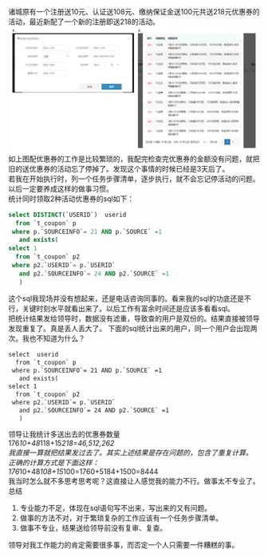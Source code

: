 诸城原有一个注册送10元、认证送108元、缴纳保证金送100元共送218元优惠券的活动，最近新配了一个新的注册即送218的活动。
![](/images/work/一次工作失误的过程和总结/1.png)
如上图配优惠券的工作是比较繁琐的，我配完检查完优惠券的金额没有问题，就把旧的送优惠券的活动忘了停掉了。发现这个事情的时候已经是3天后了。  
若我在开始执行时，列一个任务步骤清单，逐步执行，就不会忘记停活动的问题。以后一定要养成这样的做事习惯。  
统计同时领取2种活动优惠券的sql如下：
```sql
select DISTINCT(`USERID`)  userid
  from `t_coupon` p
 where p.`SOURCEINFO`= 21 AND p.`SOURCE` =1
   and exists(
select 1
  from `t_coupon` p2
 where p2.`USERID`= p.`USERID`
   and p2.`SOURCEINFO`= 24 AND p2.`SOURCE` =1
   )
```
这个sql我现场并没有想起来，还是电话咨询同事的。看来我的sql的功底还是不行，关键时刻水平就看出来了。以后工作有富余时间还是应该多看看sql。  
把统计结果发给领导时，数据没有滤重，导致查的用户是双份的。结果直接被领导发现重复了。真是丢人丢大了。
下面的sql统计出来的用户，同一个用户会出现两次。我也不知道为什么？
```
select  userid
  from `t_coupon` p
 where p.`SOURCEINFO`= 21 AND p.`SOURCE` =1
   and exists(
select 1
  from `t_coupon` p2
 where p2.`USERID`= p.`USERID`
   and p2.`SOURCEINFO`= 24 AND p2.`SOURCE` =1
   )
```
领导让我统计多送出去的优惠券数量  
176*10+48*118+15*218=46,512,262  
我直接一算就把结果发过去了。其实上述结果是存在问题的，包含了重复计算。   
正确的计算方式是下面这样：  
176*10+48*108+15*100=1760+5184+1500=8444  
我当时怎么就不多思考思考呢？这直接让人感觉我的能力不行。做事太不专业了。  
总结
1. 专业能力不足，体现在sql语句写不出来，写出来的又有问题。
2. 做事的方法不对，对于繁琐复杂的工作应该有一个任务步骤清单。
3. 做事不专业，结果送给领导前没有复审、复查。

领导对我工作能力的肯定需要很多事，而否定一个人只需要一件糟糕的事。
